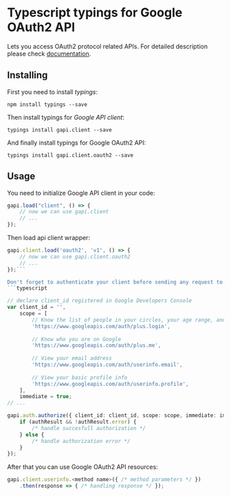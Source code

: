 # Typescript typings for Google OAuth2 API
Lets you access OAuth2 protocol related APIs.
For detailed description please check [documentation](https://developers.google.com/accounts/docs/OAuth2).

## Installing

First you need to install *typings*:
```
npm install typings --save 
```

Then install typings for *Google API client*:
```
typings install gapi.client --save 
```

And finally install typings for Google OAuth2 API:
```
typings install gapi.client.oauth2 --save 
```

## Usage

You need to initialize Google API client in your code:
```typescript
gapi.load("client", () => { 
    // now we can use gapi.client
    // ... 
});
```

Then load api client wrapper:
```typescript
gapi.client.load('oauth2', 'v1', () => {
    // now we can use gapi.client.oauth2
    // ... 
});```

Don't forget to authenticate your client before sending any request to resources:
```typescript

// declare client_id registered in Google Developers Console
var client_id = '',
    scope = [     
        // Know the list of people in your circles, your age range, and language
        'https://www.googleapis.com/auth/plus.login',
    
        // Know who you are on Google
        'https://www.googleapis.com/auth/plus.me',
    
        // View your email address
        'https://www.googleapis.com/auth/userinfo.email',
    
        // View your basic profile info
        'https://www.googleapis.com/auth/userinfo.profile',
    ],
    immediate = true;
// ...

gapi.auth.authorize({ client_id: client_id, scope: scope, immediate: immediate }, authResult => {
    if (authResult && !authResult.error) {
        /* handle succesfull authorization */
    } else {
        /* handle authorization error */
    }
});            
```

After that you can use Google OAuth2 API resources:

```typescript
gapi.client.userinfo.<method name>({ /* method parameters */ })
    .then(response => { /* handling response */ });
```